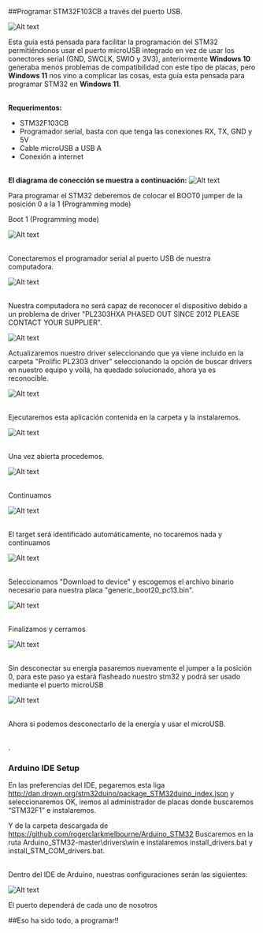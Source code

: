 ##Programar STM32F103CB a través del puerto USB.

![Alt text](Imágenes/inicio.jpg)

Esta guía está pensada para facilitar la programación del STM32 permitiéndonos usar el puerto microUSB integrado en vez de usar los conectores serial (GND, SWCLK, SWIO y 3V3), anteriormente **Windows 10** generaba menos problemas de compatibilidad con este tipo de placas, pero **Windows 11** nos vino a complicar las cosas, esta guía esta pensada para programar STM32 en **Windows 11**.

\
**Requerimentos:** 
- STM32F103CB
- Programador serial, basta con que tenga las conexiones RX, TX, GND y 5V
- Cable microUSB a USB A
- Conexión a internet

\
**El diagrama de conección se muestra a continuación:**
![Alt text](https://circuitdigest.com/sites/default/files/circuitdiagram_mic/Circuit-Diagram-for-Blinking-LED-using-STM32.png)

Para programar el STM32 deberemos de colocar el BOOT0 jumper de la posición 0 a la 1 (Programming mode)

Boot 1 (Programming mode)

![Alt text](Imágenes/boot1.jpg)

\
Conectaremos el programador serial al puerto USB de nuestra computadora.

![Alt text](Imágenes/phased.jpg)

\
Nuestra computadora no será capaz de reconocer el dispositivo debido a un problema de driver "PL2303HXA PHASED OUT SINCE 2012 PLEASE CONTACT YOUR SUPPLIER".

![Alt text](Imágenes/admindisp.png)

Actualizaremos nuestro driver seleccionando que ya viene incluido en la carpeta "Prolific PL2303 driver" seleccionando la opción de buscar drivers en nuestro equipo y voilá, ha quedado solucionado, ahora ya es reconocible.

![Alt text](Imágenes/solucionado.png)

\
Ejecutaremos esta aplicación contenida en la carpeta y la instalaremos.

![Alt text](Imágenes/flashloaderdemo.png)

\
Una vez abierta procedemos.

![Alt text](Imágenes/Demons.png)

\
Continuamos

![Alt text](Imágenes/readable.png)

\
El target será identificado automáticamente, no tocaremos nada y continuamos

![Alt text](Imágenes/reconoc.png)

\
Seleccionamos "Download to device" y escogemos el archivo binario necesario para nuestra placa "generic_boot20_pc13.bin".

![Alt text](Imágenes/downloadto.png)

\
Finalizamos y cerramos

![Alt text](Imágenes/finalizamos.png)

\
Sin desconectar su energía pasaremos nuevamente el jumper a la posición 0, para este paso ya estará flasheado nuestro stm32 y podrá ser usado mediante el puerto microUSB

![Alt text](Imágenes/boot0.jpg )

\
Ahora si podemos desconectarlo de la energía y usar el microUSB.

\
.
### Arduino IDE Setup
En las preferencias del IDE, pegaremos esta liga http://dan.drown.org/stm32duino/package_STM32duino_index.json y seleccionaremos OK, iremos al administrador de placas donde buscaremos “STM32F1” e instalaremos.

Y de la carpeta descargada de https://github.com/rogerclarkmelbourne/Arduino_STM32 Buscaremos en la ruta Arduino_STM32-master\drivers\win e instalaremos install_drivers.bat y install_STM_COM_drivers.bat.

\
Dentro del IDE de Arduino, nuestras configuraciones serán las siguientes:

![Alt text](Imágenes/Configs.png)


El puerto dependerá de cada uno de nosotros

##Eso ha sido todo, a programar!!